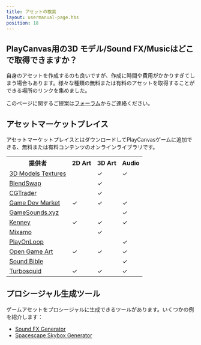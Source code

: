 ```yaml
---
title: アセットの検索
layout: usermanual-page.hbs
position: 18
---
```


## PlayCanvas用の3D モデル/Sound FX/Musicはどこで取得できますか？

自身のアセットを作成するのも良いですが、作成に時間や費用がかかりすぎてしまう場合もあります。様々な種類の無料または有料のアセットを取得することができる場所のリンクを集めました。

このページに関するご提案は[フォーラム][1]からご連絡ください。

## アセットマーケットプレイス

アセットマーケットプレイスとはダウンロードしてPlayCanvasゲームに追加できる、無料または有料コンテンツのオンラインライブラリです。

<table class="table table-striped table-bordered">
    <tr><th>提供者</th><th>2D Art</th><th>3D Art</th><th>Audio</th></tr>
    <tr><td><a href="https://www.3dmodels-textures.com/">3D Models Textures</a></td><td></td><td>&#x2713;</td><td>&#x2713;</td></tr>
    <tr><td><a href="https://www.blendswap.com/">BlendSwap</a></td><td></td><td>&#x2713;</td><td></td></tr>
    <tr><td><a href="https://www.cgtrader.com/">CGTrader</a></td><td></td><td>&#x2713;</td><td></td></tr>
    <tr><td><a href="https://www.gamedevmarket.net?ally=O0I9alFp">Game Dev Market</a></td><td>&#x2713;</td><td>&#x2713;</td><td>&#x2713;</td></tr>
    <tr><td><a href="https://gamesounds.xyz/">GameSounds.xyz</a></td><td></td><td></td><td>&#x2713;</td></tr>
    <tr><td><a href="https://kenney.nl/">Kenney</a></td><td>&#x2713;</td><td>&#x2713;</td><td>&#x2713;</td></tr>
    <tr><td><a href="https://www.mixamo.com/">Mixamo</a></td><td></td><td>&#x2713;</td><td></td></tr>
    <tr><td><a href="https://www.playonloop.com/music-loops-category/videogame/">PlayOnLoop</a></td><td></td><td></td><td>&#x2713;</td></tr>
    <tr><td><a href="https://opengameart.org/">Open Game Art</a></td><td>&#x2713;</td><td>&#x2713;</td><td>&#x2713;</td></tr>
    <tr><td><a href="https://soundbible.com/">Sound Bible</a></td><td></td><td></td><td>&#x2713;</td></tr>
    <tr><td><a href="https://www.turbosquid.com/">Turbosquid</a></td><td>&#x2713;</td><td>&#x2713;</td><td>&#x2713;</td></tr>
</table>

## プロシージャル生成ツール

ゲームアセットをプロシージャルに生成できるツールがあります。いくつかの例を紹介します：

* [Sound FX Generator][2]
* [Spacescape Skybox Generator][3]

[1]: https://forum.playcanvas.com/
[2]: https://www.bfxr.net/
[3]: http://alexcpeterson.com/spacescape

